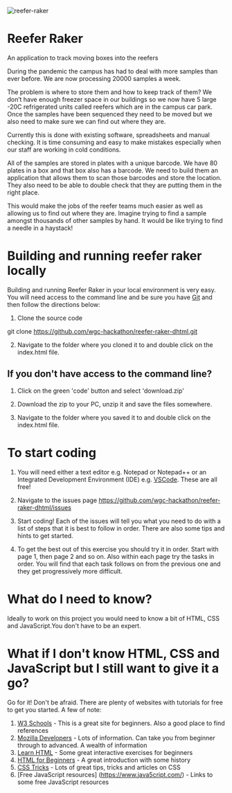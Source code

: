 ![reefer-raker](https://user-images.githubusercontent.com/519327/109385373-39f5f480-78eb-11eb-9bb6-022c62e01fac.png)
# Reefer Raker
An application to track moving boxes into the reefers

During the pandemic the campus has had to deal with more samples than ever before. We are now processing 20000 samples a week.

The problem is where to store them and how to keep track of them? We don’t have enough freezer space in our buildings so we now have 5 large -20C refrigerated units called reefers which are in the campus car park. Once the samples have been sequenced they need to be moved but we also need to make sure we can find out where they are.

Currently this is done with existing software, spreadsheets and manual checking. It is time consuming and easy to make mistakes especially when our staff are working in cold conditions.

All of the samples are stored in plates with a unique barcode. We have 80 plates in a box and that box also has a barcode. We need to build them an application that allows them to scan those barcodes and store the location. They also need to be able to double check that they are putting them in the right place. 

This would make the jobs of the reefer teams much easier as well as allowing us to find out where they are. Imagine trying to find a sample amongst thousands of other samples by hand. It would be like trying to find a needle in a haystack!

# Building and running reefer raker locally

Building and running Reefer Raker in your local environment is very easy. You will need access to the command line and be sure you have [Git](https://git-scm.com/downloads) and then follow the directions below:

1. Clone the source code

git clone https://github.com/wgc-hackathon/reefer-raker-dhtml.git

2. Navigate to the folder where you cloned it to and double click on the index.html file.

## If you don't have access to the command line?

1. Click on the green 'code' button and select 'download.zip'

2. Download the zip to your PC, unzip it and save the files somewhere.

3. Navigate to the folder where you saved it to and double click on the index.html file.

# To start coding

1. You will need either a text editor e.g. Notepad or Notepad++ or an Integrated Development Environment (IDE) e.g. [VSCode](https://code.visualstudio.com/). These are all free!

2. Navigate to the issues page https://github.com/wgc-hackathon/reefer-raker-dhtml/issues

3. Start coding! Each of the issues will tell you what you need to do with a list of steps that it is best to follow in order. There are also some tips and hints to get started.

4. To get the best out of this exercise you should try it in order. Start with page 1, then page 2 and so on. Also within each page try the tasks in order. You will find that each task follows on from the previous one and they get progressively more difficult.

# What do I need to know?

Ideally to work on this project you would need to know a bit of HTML, CSS and JavaScript.You don't have to be an expert.

# What if I don't know HTML, CSS and JavaScript but I still want to give it a go?

Go for it! Don't be afraid. There are plenty of websites with tutorials for free to get you started. A few of note:

1. [W3 Schools](https://www.w3schools.com/html/default.asp) - This is a great site for beginners. Also a good place to find references
2. [Mozilla Developers](https://developer.mozilla.org/en-US/) - Lots of information. Can take you from beginner through to advanced. A wealth of information
3. [Learn HTML](https://www.learn-html.org/) - Some great interactive exercises for beginners
4. [HTML for Beginners](https://html.com/) - A great introduction with some history
5. [CSS Tricks](https://css-tricks.com/) - Lots of great tips, tricks and articles on CSS
6. [Free JavaScript resources] (https://www.java5cript.com/) - Links to some free JavaScript resources





